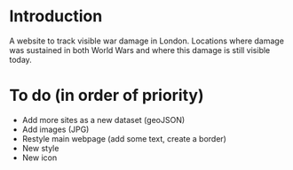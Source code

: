 # Introduction
A website to track visible war damage in London. Locations where damage was sustained in both World Wars and where this damage is still visible today.

# To do (in order of priority)
- Add more sites as a new dataset (geoJSON)
- Add images (JPG)
- Restyle main webpage (add some text, create a border)
- New style
- New icon
